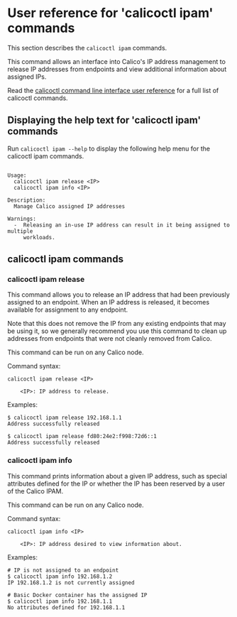 
# User reference for 'calicoctl ipam' commands

This section describes the `calicoctl ipam` commands.

This command allows an interface into Calico's IP address management to release 
IP addresses from endpoints and view additional information about assigned IPs.

Read the [calicoctl command line interface user reference](../calicoctl.md) for a full list of calicoctl commands.

## Displaying the help text for 'calicoctl ipam' commands

Run `calicoctl ipam --help` to display the following help menu for the 
calicoctl ipam commands.

```

Usage:
  calicoctl ipam release <IP>
  calicoctl ipam info <IP>

Description:
  Manage Calico assigned IP addresses

Warnings:
  -  Releasing an in-use IP address can result in it being assigned to multiple
     workloads.

```

## calicoctl ipam commands


### calicoctl ipam release <IP>

This command allows you to release an IP address that had been previously 
assigned to an endpoint.  When an IP address is released, it becomes available 
for assignment to any endpoint.

Note that this does not remove the IP from any existing endpoints that may be 
using it, so we generally recommend you use this command to clean up addresses 
from endpoints that were not cleanly removed from Calico.

This command can be run on any Calico node. 

Command syntax:

```
calicoctl ipam release <IP>

    <IP>: IP address to release.
```

Examples:

```
$ calicoctl ipam release 192.168.1.1
Address successfully released

$ calicoctl ipam release fd80:24e2:f998:72d6::1
Address successfully released
```

### calicoctl ipam info <IP>

This command prints information about a given IP address, such as special 
attributes defined for the IP or whether the IP has been reserved by a user of 
the Calico IPAM.

This command can be run on any Calico node.

Command syntax:

```
calicoctl ipam info <IP>

    <IP>: IP address desired to view information about.
```

Examples:

```
# IP is not assigned to an endpoint
$ calicoctl ipam info 192.168.1.2
IP 192.168.1.2 is not currently assigned

# Basic Docker container has the assigned IP
$ calicoctl ipam info 192.168.1.1
No attributes defined for 192.168.1.1
```
